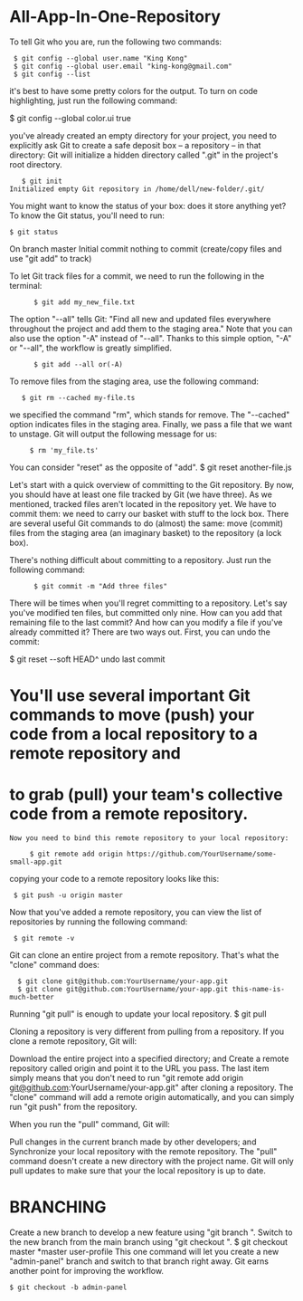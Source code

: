 # All-App-In-One-Repository

To tell Git who you are, run the following two commands:

     $ git config --global user.name "King Kong"
     $ git config --global user.email "king-kong@gmail.com"
     $ git config --list
  
 it's best to have some pretty colors for the output. To turn on code highlighting, just run the following command:

   $ git config --global color.ui true 
   
you've already created an empty directory for your project, you need to explicitly ask Git to create a safe deposit box – a repository – in that directory:
 Git will initialize a hidden directory called ".git" in the project's root directory.

       $ git init
    Initialized empty Git repository in /home/dell/new-folder/.git/
    
  You might want to know the status of your box: does it store anything yet? To know the Git status, you'll need to run:

    $ git status
  On branch master
Initial commit
nothing to commit (create/copy files and use "git add" to track)

To let Git track files for a commit, we need to run the following in the terminal:

          $ git add my_new_file.txt
  
  The option "--all" tells Git: "Find all new and updated files everywhere throughout the project and add them to the staging area." Note that you can also use the option "-A" instead of "--all". Thanks to this simple option, "-A" or "--all", the workflow is greatly simplified.
  
          $ git add --all or(-A)
  
   To remove files from the staging area, use the following command:

       $ git rm --cached my-file.ts

we specified the command "rm", which stands for remove. The "--cached" option indicates files in the staging area. Finally, we pass a file that we want to unstage. Git will output the following message for us:

         $ rm 'my_file.ts'
	 
You can consider "reset" as the opposite of "add".
   $ git reset another-file.js
  
 Let's start with a quick overview of committing to the Git repository. By now, you should have at least one file tracked by Git (we have three). As we mentioned, tracked files aren't located in the repository yet. We have to commit them: we need to carry our basket with stuff to the lock box. There are several useful Git commands to do (almost) the same: move (commit) files from the staging area (an imaginary basket) to the repository (a lock box).

There's nothing difficult about committing to a repository. Just run the following command:

          $ git commit -m "Add three files" 
	  
There will be times when you'll regret committing to a repository. Let's say you've modified ten files, but committed only nine. How can you add that remaining file to the last commit? And how can you modify a file if you've already committed it? There are two ways out. First, you can undo the commit:

   $ git reset --soft HEAD^      undo last commit	
   
   
   
   
   
  # You'll use several important Git commands to move (push) your code from a local repository to a remote repository and
  # to grab (pull) your team's collective code from a remote repository. 
    Now you need to bind this remote repository to your local repository:

         $ git remote add origin https://github.com/YourUsername/some-small-app.git
	 
	 
copying your code to a remote repository looks like this:

     $ git push -u origin master	
     
  Now that you've added a remote repository, you can view the list of repositories by running the following command:

     $ git remote -v 
   
   Git can clone an entire project from a remote repository. That's what the "clone" command does:

      $ git clone git@github.com:YourUsername/your-app.git
      $ git clone git@github.com:YourUsername/your-app.git this-name-is-much-better

Running "git pull" is enough to update your local repository.
   $ git pull
   
  
  
  Cloning a repository is very different from pulling from a repository. If you clone a remote repository, Git will:

Download the entire project into a specified directory; and
Create a remote repository called origin and point it to the URL you pass.
The last item simply means that you don't need to run "git remote add origin git@github.com:YourUsername/your-app.git" after cloning a repository. The "clone" command will add a remote origin automatically, and you can simply run "git push" from the repository.


When you run the "pull" command, Git will:

Pull changes in the current branch made by other developers; and
Synchronize your local repository with the remote repository.
The "pull" command doesn't create a new directory with the project name. Git will only pull updates to make sure that your the local repository is up to date.
   
   
   # BRANCHING
   Create a new branch to develop a new feature using "git branch <branch-name>".
Switch to the new branch from the main branch using "git checkout <branch-name>".
	$ git checkout master
          *master
          user-profile
This one command will let you create a new "admin-panel" branch and switch to that branch right away. Git earns another point for improving the workflow.
	
	$ git checkout -b admin-panel
	  
	 
  
  
  
  
  
    
    
   
